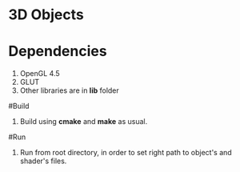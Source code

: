 # 3D Objects

# Dependencies
1. OpenGL 4.5
2. GLUT
3. Other libraries are in **lib** folder

#Build
1. Build using **cmake** and **make** as usual.

#Run
1. Run from root directory, in order to set right path to object's and shader's files.
